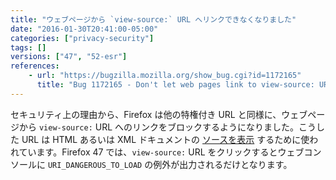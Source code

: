 ```yaml
---
title: "ウェブページから `view-source:` URL へリンクできなくなりました"
date: "2016-01-30T20:41:00-05:00"
categories: ["privacy-security"]
tags: []
versions: ["47", "52-esr"]
references:
    - url: "https://bugzilla.mozilla.org/show_bug.cgi?id=1172165"
      title: "Bug 1172165 - Don't let web pages link to view-source: URLs"
---
```

セキュリティ上の理由から、Firefox は他の特権付き URL と同様に、ウェブページから `view-source:` URL へのリンクをブロックするようになりました。こうした URL は HTML あるいは XML ドキュメントの [ソースを表示](https://developer.mozilla.org/docs/Tools/View_source) するために使われています。Firefox 47 では、`view-source:` URL をクリックするとウェブコンソールに `URI_DANGEROUS_TO_LOAD` の例外が出力されるだけとなります。
